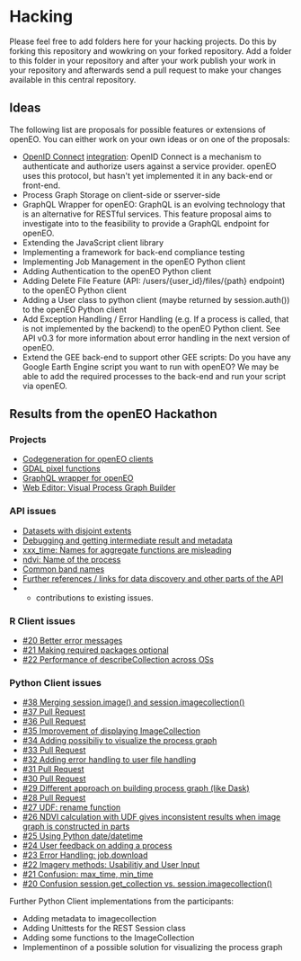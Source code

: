 # Hacking

Please feel free to add folders here for your hacking projects. Do this by forking this repository and wowkring on your forked repository. Add a folder to this folder in your repository and after your work publish your work in your repository and afterwards send a pull request to make your changes available in this central repository.

## Ideas

The following list are proposals for possible features or extensions of openEO. You can either work on your own ideas or on one of the proposals: 

* [OpenID Connect](https://openid.net/connect/) [integration](https://open-eo.github.io/openeo-api/v/0.3.0/apireference/index.html#/Authentication/get_credentials_oidc): OpenID Connect is a mechanism to authenticate and authorize users against a service provider. openEO uses this protocol, but hasn't yet implemented it in any back-end or front-end. 
* Process Graph Storage on client-side or sserver-side
* GraphQL Wrapper for openEO: GraphQL is an evolving technology that is an alternative for RESTful services. This feature proposal aims to investigate into to the feasibility to provide a GraphQL endpoint for openEO.
* Extending the JavaScript client library
* Implementing a framework for back-end compliance testing
* Implementing Job Management in the openEO Python client
* Adding Authentication to the openEO Python client
* Adding Delete File Feature (API: /users/{user_id}/files/{path} endpoint) to the openEO Python client
* Adding a User class to python client (maybe returned by session.auth()) to the openEO Python client
* Add Exception Handling / Error Handling (e.g. If a process is called, that is not implemented by the backend) to the openEO Python client. See API v0.3 for more information about error handling in the next version of openEO.
* Extend the GEE back-end to support other GEE scripts: Do you have any Google Earth Engine script you want to run with openEO? We may be able to add the required processes to the back-end and run your script via openEO.

## Results from the openEO Hackathon

### Projects

* [Codegeneration for openEO clients](codegen/)
* [GDAL pixel functions](gdal-python-pixel-function/)
* [GraphQL wrapper for openEO](openeo-graphql/)
* [Web Editor: Visual Process Graph Builder](web-editor-model-builder/)

### API issues

* [Datasets with disjoint extents](https://github.com/Open-EO/openeo-api/issues/101)
* [Debugging and getting intermediate result and metadata](https://github.com/Open-EO/openeo-api/issues/100)
* [xxx_time: Names for aggregate functions are misleading](https://github.com/Open-EO/openeo-api/issues/99)
* [ndvi: Name of the process](https://github.com/Open-EO/openeo-api/issues/98)
* [Common band names](https://github.com/Open-EO/openeo-api/issues/97)
* [Further references / links for data discovery and other parts of the API](https://github.com/Open-EO/openeo-api/issues/96)
* + contributions to existing issues.

### R Client issues

* [#20 Better error messages](https://github.com/Open-EO/openeo-r-client/issues/20)
* [#21 Making required packages optional](https://github.com/Open-EO/openeo-r-client/issues/21)
* [#22 Performance of describeCollection across OSs](https://github.com/Open-EO/openeo-r-client/issues/22)


### Python Client issues

* [#38 Merging session.image() and session.imagecollection()](https://github.com/Open-EO/openeo-python-client/issues/38)
* [#37 Pull Request](https://github.com/Open-EO/openeo-python-client/issues/37)
* [#36 Pull Request](https://github.com/Open-EO/openeo-python-client/issues/36)
* [#35 Improvement of displaying ImageCollection](https://github.com/Open-EO/openeo-python-client/issues/35)
* [#34 Adding possibiliy to visualize the process graph ](https://github.com/Open-EO/openeo-python-client/issues/34)
* [#33 Pull Request](https://github.com/Open-EO/openeo-python-client/issues/33)
* [#32 Adding error handling to user file handling ](https://github.com/Open-EO/openeo-python-client/issues/32)
* [#31 Pull Request](https://github.com/Open-EO/openeo-python-client/issues/31)
* [#30 Pull Request](https://github.com/Open-EO/openeo-python-client/issues/30)
* [#29 Different approach on building process graph (like Dask) ](https://github.com/Open-EO/openeo-python-client/issues/29)
* [#28 Pull Request](https://github.com/Open-EO/openeo-python-client/issues/28)
* [#27 UDF: rename function ](https://github.com/Open-EO/openeo-python-client/issues/27)
* [#26 NDVI calculation with UDF gives inconsistent results when image graph is constructed in parts ](https://github.com/Open-EO/openeo-python-client/issues/26)
* [#25 Using Python date/datetime ](https://github.com/Open-EO/openeo-python-client/issues/25)
* [#24 User feedback on adding a process ](https://github.com/Open-EO/openeo-python-client/issues/24)
* [#23 Error Handling: job.download ](https://github.com/Open-EO/openeo-python-client/issues/23)
* [#22 Imagery methods: Usabilitiy and User Input ](https://github.com/Open-EO/openeo-python-client/issues/22)
* [#21 Confusion: max_time, min_time ](https://github.com/Open-EO/openeo-python-client/issues/21)
* [#20 Confusion session.get_collection vs. session.imagecollection() ](https://github.com/Open-EO/openeo-python-client/issues/20)

Further Python Client implementations from the participants:
* Adding metadata to imagecollection
* Adding Unittests for the REST Session class
* Adding some functions to the ImageCollection
* Implementinon of a possible solution for visualizing the process graph

